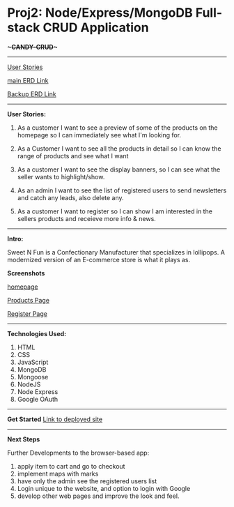 # Proj2: Node/Express/MongoDB Full-stack CRUD Application

<strong>~~~CANDY-CRUD~~~</strong>

<hr/>
<a href='https://trello.com/b/Ez5RmgmQ/user-stories-ga-proj2'>User Stories</a>


<a href='https://drive.google.com/file/d/1n31agpm7DcYW9DuRp9lP-wpK5F5MlNoo/view?usp=sharing '>main ERD Link </a>

<a href='https://lucid.app/lucidchart/6feca9d4-787b-4cec-bed0-d6449ada8a15/edit?viewport_loc=-13%2C-117%2C1665%2C1356%2C0_0&invitationId=inv_8e3199e7-2e10-45f2-a64d-17fbb5f64461'>Backup ERD Link</a>
<hr/>

<strong>User Stories: </strong>

1) As a customer I want to see a preview of some of the products on the homepage so I can immediately see what I'm looking for.

2) As a Customer I want to see all the products in detail so I can know the range of products and see what I want

3) As a customer I want to see the display banners, so I can see what the seller wants to highlight/show.

4) As an admin I want to see the list of registered users to send newsletters and catch any leads, also delete any.

5) As a customer I want to register so I can show I am interested in the sellers products and receieve more info & news. 

<hr/>

<strong>Intro:</strong>

Sweet N Fun is a Confectionary Manufacturer that specializes in lollipops. A modernized version of an E-commerce store is what it plays as. 

<strong>Screenshots</strong>

[homepage]('https://git.generalassemb.ly/413x-pk/Proj2/blob/branched-start/public/images/screenshots/homepage%20of%20candycrud.png')

[Products Page]('https://git.generalassemb.ly/413x-pk/Proj2/blob/branched-start/public/images/screenshots/productspage%20of%20candycrud.png')

[Register Page]('https://git.generalassemb.ly/413x-pk/Proj2/blob/branched-start/public/images/screenshots/registerpage%20of%20candycrud.png')

<hr/>

<strong>Technologies Used:</strong>
1) HTML
2) CSS
3) JavaScript
4) MongoDB
5) Mongoose
6) NodeJS
7) Node Express
8) Google OAuth

<hr/>

<strong>Get Started</strong>
<a href='https://candy-crud.herokuapp.com/'>Link to deployed site</a>
<hr/>

<strong>Next Steps</strong>

Further Developments to the browser-based app:
1) apply item to cart and go to checkout
2) implement maps with marks
3) have only the admin see the registered users list
4) Login unique to the website, and option to login with Google
5) develop other web pages and improve the look and feel.

